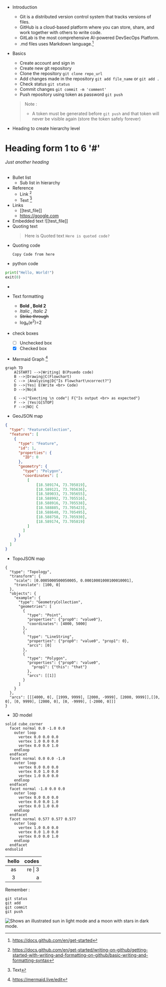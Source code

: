 - Introduction
	- Git is a distributed version control system that tracks versions of files.
	- GitHub is a cloud-based platform where you can store, share, and work together with others to write code.
	- GitLab is the most comprehensive AI-powered DevSecOps Platform.
	- .md files uses Markdown language.[^1]
- Basics
	- Create account and sign in
	- Create new git repository
	- Clone the repository `git clone repo_url`
	- Add changes made in the repository `git add file_name` or `git add .`
	- Check status `git status`
	- Commit changes `git commit -m 'comment'`
	- Push repository using token as password `git push`
	>Note : 
	>- A token must be generated before `git push` and that token will never be visible again (store the token safely forever)


- Heading to create hierarchy level
# Heading form 1 to 6 '#'
###### Just another heading
- Bullet list
	- Sub list in hierarchy
- Reference
	- Link [^2] 
	- Text [^3] 
- Links
	- [[test_file]]
	- https://google.com
- Embedded text ![[test_file]]
- Quoting text
	> Here is Quoted text `Here is quoted code?`
- Quoting code
	```
	Copy Code from here 
	```
- python code
```python
print("Hello, World!")
exit(0)
```
- 

- Text formatting
	- **Bold** __, Bold 2__
	- *Italic* _, Italic 2_
	- ~~Strike through~~
	- log<sub>e</sub>(e<sup>2</sup>)=2
- check boxes
	- [ ] Unchecked box
	- [x] Checked box
- Mermaid Graph [^4]
```mermaid
graph TD
    A[START] -->|Writing| B(Psuedo code)
    B -->|Drawing|C(Flowchart)
    C --> |Analyzing|D{"Is Flowchart\ncorrect?"}
    D -->|Yes| E(Write <br> Code)
    D -->|No|A
    
    E -->|"Execting \n code"| F{"Is output <br> as expected"}
    F --> |Yes|G[STOP]
    F -->|NO| C
```
- GeoJSON map
```geojson
{
  "type": "FeatureCollection",
  "features": [
    {
      "type": "Feature",
      "id": 1,
      "properties": {
        "ID": 0
      },
      "geometry": {
        "type": "Polygon",
        "coordinates": [
          [
              [18.589174, 73.705819],
              [18.589121, 73.705636],
              [18.589033, 73.705655],
              [18.588992, 73.705516],
              [18.588916, 73.705538],
              [18.588885, 73.705423],
              [18.588640, 73.705495],
              [18.588758, 73.705930],
              [18.589174, 73.705819]
          ]
        ]
      }
    }
  ]
}
````
- TopoJSON map
```topojson
{
  "type": "Topology",
  "transform": {
    "scale": [0.0005000500050005, 0.00010001000100010001],
    "translate": [100, 0]
  },
  "objects": {
    "example": {
      "type": "GeometryCollection",
      "geometries": [
        {
          "type": "Point",
          "properties": {"prop0": "value0"},
          "coordinates": [4000, 5000]
        },
        {
          "type": "LineString",
          "properties": {"prop0": "value0", "prop1": 0},
          "arcs": [0]
        },
        {
          "type": "Polygon",
          "properties": {"prop0": "value0",
            "prop1": {"this": "that"}
          },
          "arcs": [[1]]
        }
      ]
    }
  },
  "arcs": [[[4000, 0], [1999, 9999], [2000, -9999], [2000, 9999]],[[0, 0], [0, 9999], [2000, 0], [0, -9999], [-2000, 0]]]
}
```
- 3D model
```stl
solid cube_corner
  facet normal 0.0 -1.0 0.0
    outer loop
      vertex 0.0 0.0 0.0
      vertex 1.0 0.0 0.0
      vertex 0.0 0.0 1.0
    endloop
  endfacet
  facet normal 0.0 0.0 -1.0
    outer loop
      vertex 0.0 0.0 0.0
      vertex 0.0 1.0 0.0
      vertex 1.0 0.0 0.0
    endloop
  endfacet
  facet normal -1.0 0.0 0.0
    outer loop
      vertex 0.0 0.0 0.0
      vertex 0.0 0.0 1.0
      vertex 0.0 1.0 0.0
    endloop
  endfacet
  facet normal 0.577 0.577 0.577
    outer loop
      vertex 1.0 0.0 0.0
      vertex 0.0 1.0 0.0
      vertex 0.0 0.0 1.0
    endloop
  endfacet
endsolid
```

| hello |      codes |
|:-----:|-----------:|
|  as   |    re \| 3 |
|   3   |          a |

Remember : 
```
git status
git add
git commit
git push
```
[^1]:https://docs.github.com/en/get-started
[^2]: https://docs.github.com/en/get-started/writing-on-github/getting-started-with-writing-and-formatting-on-github/basic-writing-and-formatting-syntax
[^3]: Text
[^4]:https://mermaid.live/edit
<picture>
  <source media="(prefers-color-scheme: dark)" srcset="https://user-images.githubusercontent.com/25423296/163456776-7f95b81a-f1ed-45f7-b7ab-8fa810d529fa.png">
  <source media="(prefers-color-scheme: light)" srcset="https://user-images.githubusercontent.com/25423296/163456779-a8556205-d0a5-45e2-ac17-42d089e3c3f8.png">
  <img alt="Shows an illustrated sun in light mode and a moon with stars in dark mode." src="https://user-images.githubusercontent.com/25423296/163456779-a8556205-d0a5-45e2-ac17-42d089e3c3f8.png">
</picture>